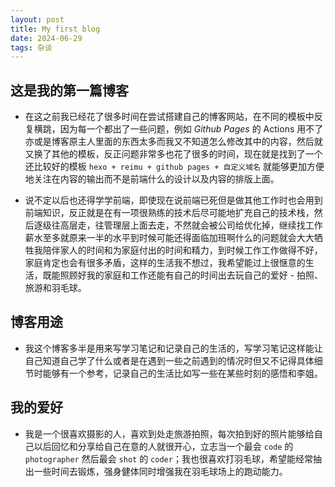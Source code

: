 ```yaml
---
layout: post
title: My first blog
date: 2024-06-29
tags: 杂谈
---
```


## 这是我的第一篇博客
- 在这之前我已经花了很多时间在尝试搭建自己的博客网站，在不同的模板中反复横跳，因为每一个都出了一些问题，例如 *Github Pages* 的 Actions 用不了亦或是博客原主人里面的东西太多而我又不知道怎么修改其中的内容，然后就又换了其他的模板，反正问题非常多也花了很多的时间，现在就是找到了一个还比较好的模板 `hexo + reimu + github pages + 自定义域名` 就能够更加方便地关注在内容的输出而不是前端什么的设计以及内容的排版上面。

- 说不定以后也还得学学前端，即使现在说前端已死但是做其他工作时也会用到前端知识，反正就是在有一项很熟练的技术后尽可能地扩充自己的技术栈，然后逐级往高层走，往管理层上面去走，不然就会被公司给优化掉，继续找工作薪水至多就原来一半的水平到时候可能还得面临加班啊什么的问题就会大大牺牲我陪伴家人的时间和为家庭付出的时间和精力，到时候工作工作做得不好，家庭肯定也会有很多矛盾，这样的生活我不想过，我希望能过上很惬意的生活，既能照顾好我的家庭和工作还能有自己的时间出去玩自己的爱好 - 拍照、旅游和羽毛球。

## 博客用途

- 我这个博客多半是用来写学习笔记和记录自己的生活的，写学习笔记这样能让自己知道自己学了什么或者是在遇到一些之前遇到的情况时但又不记得具体细节时能够有一个参考，记录自己的生活比如写一些在某些时刻的感悟和李姐。

## 我的爱好

- 我是一个很喜欢摄影的人，喜欢到处走旅游拍照，每次拍到好的照片能够给自己以后回忆和分享给自己在意的人就很开心，立志当一个最会 `code` 的 `photographer` 然后最会 `shot` 的 `coder`；我也很喜欢打羽毛球，希望能经常抽出一些时间去锻炼，强身健体同时增强我在羽毛球场上的跑动能力。


